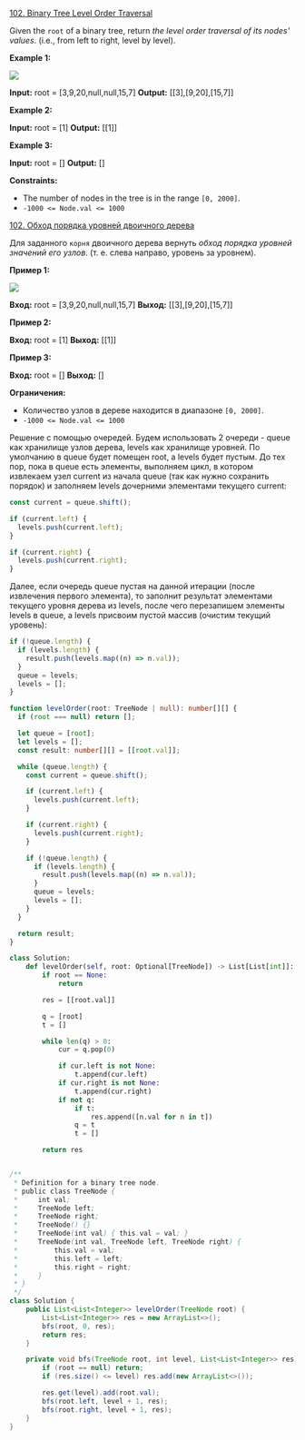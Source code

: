 [102. Binary Tree Level Order Traversal](https://leetcode.com/problems/binary-tree-level-order-traversal/)

Given the `root` of a binary tree, return *the level order traversal of its nodes' values*. (i.e., from left to right, level by level).

**Example 1:**

![](https://assets.leetcode.com/uploads/2021/02/19/tree1.jpg)

**Input:** root = [3,9,20,null,null,15,7]
**Output:** [[3],[9,20],[15,7]]

**Example 2:**

**Input:** root = [1]
**Output:** [[1]]

**Example 3:**

**Input:** root = []
**Output:** []

**Constraints:**

- The number of nodes in the tree is in the range `[0, 2000]`.
- `-1000 <= Node.val <= 1000`

[102. Обход порядка уровней двоичного дерева](https://leetcode.com/problems/binary-tree-level-order-traversal/)

Для заданного `корня` двоичного дерева вернуть _обход порядка уровней значений его узлов_. (т. е. слева направо, уровень за уровнем).

**Пример 1:**

![](https://assets.leetcode.com/uploads/2021/02/19/tree1.jpg)

**Вход:** root = [3,9,20,null,null,15,7]
**Выход:** [[3],[9,20],[15,7]]

**Пример 2:**

**Вход:** root = [1]
**Выход:** [[1]]

**Пример 3:**

**Вход:** root = []
**Выход:** []

**Ограничения:**

- Количество узлов в дереве находится в диапазоне `[0, 2000]`.
- `-1000 <= Node.val <= 1000`

Решение с помощью очередей. Будем использовать 2 очереди - queue как хранилище узлов дерева, levels как хранилище уровней. По умолчанию в queue будет помещен root, а levels будет пустым. До тех пор, пока в queue есть элементы, выполняем цикл, в котором извлекаем узел current из начала queue (так как нужно сохранить порядок) и заполняем levels дочерними элементами текущего current:

```typescript
const current = queue.shift();

if (current.left) {
  levels.push(current.left);
}

if (current.right) {
  levels.push(current.right);
}
```

Далее, если очередь queue пустая на данной итерации (после извлечения первого элемента), то заполнит результат элементами текущего уровня дерева из levels, после чего перезапишем элементы levels в queue, а levels присвоим пустой массив (очистим текущий уровень):

```typescript
if (!queue.length) {
  if (levels.length) {
    result.push(levels.map((n) => n.val));
  }
  queue = levels;
  levels = [];
}
```

```typescript
function levelOrder(root: TreeNode | null): number[][] {
  if (root === null) return [];

  let queue = [root];
  let levels = [];
  const result: number[][] = [[root.val]];

  while (queue.length) {
    const current = queue.shift();

    if (current.left) {
      levels.push(current.left);
    }

    if (current.right) {
      levels.push(current.right);
    }

    if (!queue.length) {
      if (levels.length) {
        result.push(levels.map((n) => n.val));
      }
      queue = levels;
      levels = [];
    }
  }

  return result;
}
```

```python
class Solution:
    def levelOrder(self, root: Optional[TreeNode]) -> List[List[int]]:
        if root == None:
            return

        res = [[root.val]]

        q = [root]
        t = []

        while len(q) > 0:
            cur = q.pop(0)

            if cur.left is not None:
                t.append(cur.left)
            if cur.right is not None:
                t.append(cur.right)
            if not q:
                if t:
                    res.append([n.val for n in t])
                q = t
                t = []

        return res
```

```java

/**
 * Definition for a binary tree node.
 * public class TreeNode {
 *     int val;
 *     TreeNode left;
 *     TreeNode right;
 *     TreeNode() {}
 *     TreeNode(int val) { this.val = val; }
 *     TreeNode(int val, TreeNode left, TreeNode right) {
 *         this.val = val;
 *         this.left = left;
 *         this.right = right;
 *     }
 * }
 */
class Solution {
    public List<List<Integer>> levelOrder(TreeNode root) {
        List<List<Integer>> res = new ArrayList<>();
        bfs(root, 0, res);
        return res;
    }

    private void bfs(TreeNode root, int level, List<List<Integer>> res) {
        if (root == null) return;
        if (res.size() <= level) res.add(new ArrayList<>());

        res.get(level).add(root.val);
        bfs(root.left, level + 1, res);
        bfs(root.right, level + 1, res);
    }
}

```
